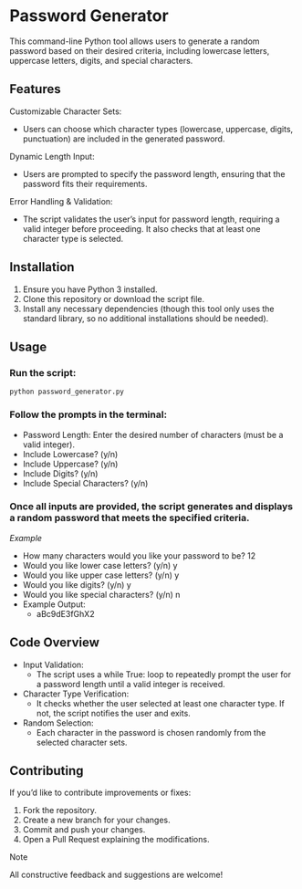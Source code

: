 # Password Generator
This command-line Python tool allows users to generate a random password based on their desired criteria, including lowercase letters, uppercase letters, digits, and special characters.

## Features
Customizable Character Sets:
- Users can choose which character types (lowercase, uppercase, digits, punctuation) are included in the generated password.

Dynamic Length Input:
- Users are prompted to specify the password length, ensuring that the password fits their requirements.

Error Handling & Validation:
- The script validates the user’s input for password length, requiring a valid integer before proceeding. It also checks that at least one character type is selected.

## Installation
1. Ensure you have Python 3 installed.
2. Clone this repository or download the script file.
3. Install any necessary dependencies (though this tool only uses the standard library, so no additional installations should be needed).

## Usage
### Run the script:
```
python password_generator.py
```

### Follow the prompts in the terminal:
  - Password Length: Enter the desired number of characters (must be a valid integer).
  - Include Lowercase? (y/n)
  - Include Uppercase? (y/n)
  - Include Digits? (y/n)
  - Include Special Characters? (y/n)

### Once all inputs are provided, the script generates and displays a random password that meets the specified criteria.
*Example*
  - How many characters would you like your password to be? 12
  - Would you like lower case letters? (y/n) y
  - Would you like upper case letters? (y/n) y
  - Would you like digits? (y/n) y
  - Would you like special characters? (y/n) n
  - Example Output:
    - aBc9dE3fGhX2


## Code Overview
- Input Validation:
  - The script uses a while True: loop to repeatedly prompt the user for a password length until a valid integer is received.
- Character Type Verification:
  - It checks whether the user selected at least one character type. If not, the script notifies the user and exits.
- Random Selection:
  - Each character in the password is chosen randomly from the selected character sets.

## Contributing

If you’d like to contribute improvements or fixes:
1. Fork the repository.
2. Create a new branch for your changes.
3. Commit and push your changes.
4. Open a Pull Request explaining the modifications.

> [!NOTE]
> All constructive feedback and suggestions are welcome!

